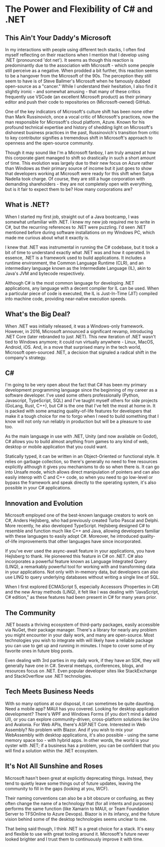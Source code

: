 # The Power and Flexibility of C# and .NET
## This Ain't Your Daddy's Microsoft
In my interactions with people using different tech stacks, I often find myself reflecting on their reactions when I mention that I develop using .NET (pronounced 'dot net'). It seems as though this reaction is predominantly due to the association with Microsoft - which some people still perceive as a negative. When prodded a bit further, this reaction seems to be a hangover from the Microsoft of the 90s. The perception they still seem to have is of Steve Ballmer's Microsoft when he famously dubbed open-source as a "cancer." While I understand their hesitation, I also find it slightly ironic - and somewhat amusing - that many of these critics frequently use VSCode (an excellent Microsoft product) as their primary editor and push their code to repositories on (Microsoft-owned) GitHub.

One of the key indicators of Microsoft's culture shift has been none other than Mark Russinovich, once a vocal critic of Microsoft's practices, now the man responsible for Microsoft's cloud platform, Azure. Known for his profound technical expertise and history of shedding light on Microsoft's dishonest business practices in the past, Russinovich's transition from critic to key contributor signifies a tremendous shift in Microsoft's approach to openness and the open-source community.

Though it may sound like I'm a Microsoft fanboy, I am truly amazed at how this corporate giant managed to shift so drastically in such a short amount of time. This evolution was largely due to their new focus on Azure rather than Windows as their primary source of income but it just goes to show that developers working at Microsoft were ready for this shift when Satya Nadella took charge. Of course, they are still a huge corporation with demanding shareholders - they are not completely open with everything, but is it fair to expect them to be? How many corporations are?

## What is .NET?
When I started my first job, straight out of a Java bootcamp, I was somewhat unfamiliar with .NET. I knew my new job required me to write in C#, but the recurring references to .NET were puzzling. I'd seen .NET mentioned before during software installations on my Windows PC, which made me curious about what it exactly is.

I knew that .NET was instrumental in running the C# codebase, but it took a bit of time to understand exactly what .NET was and how it operated. In essence, .NET is a framework used to build applications. It includes a runtime environment, the Common Language Runtime (CLR), and an intermediary language known as the Intermediate Language (IL), akin to Java's JVM and bytecode respectively.

Although C# is the most common language for developing .NET applications, any language with a decent compiler for IL can be used. When a particular piece of code is executed, the IL is Just-In-Time (JIT) compiled into machine code, providing near-native execution speeds.

## What's the Big Deal?
When .NET was initially released, it was a Windows-only framework. However, in 2016, Microsoft announced a significant revamp, introducing .NET Core (later rebranded to just .NET). This new iteration of .NET wasn't tied to Windows anymore; it could run virtually anywhere - Linux, MacOS, Android, iOS. And, in a move that surprised many in the tech world, Microsoft open-sourced .NET, a decision that signaled a radical shift in the company's strategy.

## C#

I'm going to be very open about the fact that C# has been my primary development programming language since the beginning of my career as a  software developer. I've used some others professionally (Python, Javascript, TypeScript, SQL) and I've taught myself others for side projects (GoLang, Rust, C++), but C# is the one that I've felt the most at home in. It is packed with some amazing quality-of-life features for developers that make it a tough choice for me to forgo when I need to build something that I know will not only run reliably in production but will be a pleasure to use too.

As the main language in use with .NET, Unity (and now available on Godot), C# allows you to build almost anything from games to any kind of web, desktop or mobile application that you could want.

Statically typed, it can be written in an Object-Oriented or functional style. It relies on garbage collection, so there's generally no need to free resources explicitly although it gives you mechanisms to do so when there is. It can go into Unsafe mode, which allows direct manipulation of pointers and can also easily interop with C and C++ code, so when you need to go low-level or bypass the framework and speak directly to the operating system, it's also possible in your C# applications.

## Innovation and Evolution
Microsoft employed one of the best-known language creators to work on C#, Anders Hejlsberg, who had previously created Turbo Pascal and Delphi. More recently, he also developed TypeScript. Hejlsberg designed C# to resemble and function much like C++ and Java, allowing developers familiar with these languages to easily adopt C#. Moreover, he introduced quality-of-life improvements that other languages have since incorporated.

If you've ever used the async-await feature in your applications, you have Hejlsberg to thank. He pioneered this feature in C# on .NET. C# also incorporates a powerful feature known as Language Integrated Query (LINQ), a remarkably powerful tool for working with and transforming data in your applications. Not only with in-memory data, but developers can also use LINQ to query underlying databases without writing a single line of SQL.

When I first explored ECMAScript 5, especially Accessors (Properties in C#) and the new Array methods (LiNQ), it felt like I was dealing with "JavaScript, C# edition," as these features had been present in C# for many years prior.

## The Community
.NET boasts a thriving ecosystem of third-party packages, easily accessible via NuGet, their package manager. There's a library for nearly any problem you might encounter in your daily work, and many are open-source. Most technologies you wish to integrate with will likely have a reliable package you can use to get up and running in minutes. I hope to cover some of my favorite ones in future blog posts.

Even dealing with 3rd parties in my daily work, if they have an SDK, they will generally have one in C#.
Several meetups, conferences, blogs, and resources focus on .NET. Even popular developer sites like StackExchange and StackOverflow use .NET technologies.

## Tech Meets Business Needs
With so many options at our disposal, it can sometimes be quite daunting. Need a mobile app? MAUI has you covered. Looking for desktop application development? There's WPF and Windows Forms (if you don't mind a dated UI), or you can explore community-driven, cross-platform solutions like Uno and Avalonia. For Web APIs, there's ASP.NET Core. Interested in Web Assembly? No problem with Blazor. And if you wish to mix your WebAssembly with desktop applications, it's also possible - using the same memory space too - with hybrid apps. In other words, the world is your oyster with .NET; if a business has a problem, you can be confident that you will find a solution within the .NET ecosystem.

## It's Not All Sunshine and Roses
Microsoft hasn't been great at explicitly deprecating things. Instead, they tend to quietly leave some things out of future updates, leaving the community to fill in the gaps (looking at you, WCF).

Their naming conventions can also be a bit obscure or confusing, as they often change the name of a technology that (for all intents and purposes) performs the same function (like Xamarin to MAUI, or Team Foundation Server to TFSOnline to Azure Devops). Blazor is in its infancy, and the future vision behind some of the desktop technologies seems unclear to me.

That being said though, I think .NET is a great choice for a stack. It's easy and flexible to use with great tooling around it.
Microsoft's future never looked brighter and I trust them to continuously improve it with time.

